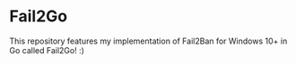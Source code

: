 # Fail2Go
This repository features my implementation of Fail2Ban for Windows 10+ in Go called Fail2Go! :) 